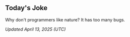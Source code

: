 ## Today's Joke
Why don't programmers like nature? It has too many bugs.

*Updated April 13, 2025 (UTC)*
